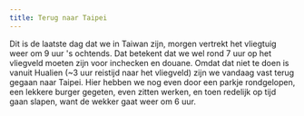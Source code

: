 ```yaml
---
title: Terug naar Taipei
---
```



Dit is de laatste dag dat we in Taiwan zijn, morgen vertrekt het vliegtuig weer
om 9 uur 's ochtends. Dat betekent dat we wel rond 7 uur op het vliegveld moeten
zijn voor inchecken en douane. Omdat dat niet te doen is vanuit Hualien (~3 uur
reistijd naar het vliegveld) zijn we vandaag vast terug gegaan naar Taipei. Hier
hebben we nog even door een parkje rondgelopen, een lekkere burger gegeten,
even zitten werken, en toen redelijk op tijd gaan slapen, want de wekker gaat
weer om 6 uur.

